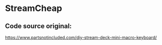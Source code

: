 # StreamCheap

## Code source original:
https://www.partsnotincluded.com/diy-stream-deck-mini-macro-keyboard/

